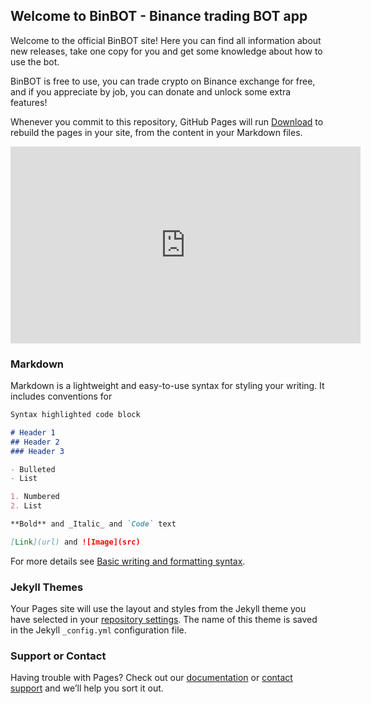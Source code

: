 ## Welcome to BinBOT  - Binance trading BOT app

Welcome to the official BinBOT site! Here you can find all information about new releases, take one copy for you and get some knowledge about how to use the bot.

BinBOT is free to use, you can trade crypto on Binance exchange for free, and if you appreciate by job, you can donate and unlock some extra features!

Whenever you commit to this repository, GitHub Pages will run [Download](/download.md) to rebuild the pages in your site, from the content in your Markdown files.


<iframe width="560" height="315" src="https://www.youtube.com/embed/q7p3HzKS4Nk" title="YouTube video player" frameborder="0" allow="accelerometer; autoplay; clipboard-write; encrypted-media; gyroscope; picture-in-picture" allowfullscreen></iframe>


### Markdown

Markdown is a lightweight and easy-to-use syntax for styling your writing. It includes conventions for

```markdown
Syntax highlighted code block

# Header 1
## Header 2
### Header 3

- Bulleted
- List

1. Numbered
2. List

**Bold** and _Italic_ and `Code` text

[Link](url) and ![Image](src)
```

For more details see [Basic writing and formatting syntax](https://docs.github.com/en/github/writing-on-github/getting-started-with-writing-and-formatting-on-github/basic-writing-and-formatting-syntax).

### Jekyll Themes

Your Pages site will use the layout and styles from the Jekyll theme you have selected in your [repository settings](https://github.com/dachu02/BinBOTdocs/settings/pages). The name of this theme is saved in the Jekyll `_config.yml` configuration file.

### Support or Contact

Having trouble with Pages? Check out our [documentation](https://docs.github.com/categories/github-pages-basics/) or [contact support](https://support.github.com/contact) and we’ll help you sort it out.
